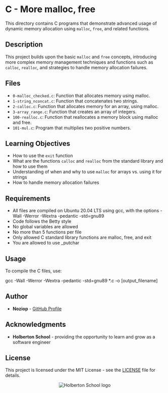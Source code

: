 # C - More malloc, free

This directory contains C programs that demonstrate advanced usage of dynamic memory allocation using `malloc`, `free`, and related functions.

## Description

This project builds upon the basic `malloc` and `free` concepts, introducing more complex memory management techniques and functions such as `calloc`, `realloc`, and strategies to handle memory allocation failures.

## Files

- `0-malloc_checked.c`: Function that allocates memory using malloc.
- `1-string_nconcat.c`: Function that concatenates two strings.
- `2-calloc.c`: Function that allocates memory for an array, using malloc.
- `3-array_range.c`: Function that creates an array of integers.
- `100-realloc.c`: Function that reallocates a memory block using malloc and free.
- `101-mul.c`: Program that multiplies two positive numbers.

## Learning Objectives

- How to use the `exit` function
- What are the functions `calloc` and `realloc` from the standard library and how to use them
- Understanding of when and why to use `malloc` for arrays vs. using it for strings
- How to handle memory allocation failures

## Requirements

- All files are compiled on Ubuntu 20.04 LTS using gcc, with the options -Wall -Werror -Wextra -pedantic -std=gnu89
- Code follows the Betty style
- No global variables are allowed
- No more than 5 functions per file
- Only allowed C standard library functions are malloc, free, and exit
- You are allowed to use _putchar

## Usage

To compile the C files, use:

gcc -Wall -Werror -Wextra -pedantic -std=gnu89 *.c -o [output_filename]

## Author

* **Noziop** - [GitHub Profile](https://github.com/Noziop)

## Acknowledgments

* **Holberton School** - providing the opportunity to learn and grow as a software engineer

## License

This project is licensed under the MIT License - see the [LICENSE](LICENSE) file for details.


<p align="center">
  <img
   src="https://cdn.prod.website-files.com/64107f65f30b69371e3d6bfa/65c6179aa44b63fa4f31e7ad_Holberton-Logo-Cherry.svg"
   alt="Holberton School logo">
</p>